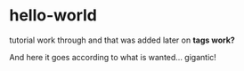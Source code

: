 # hello-world
tutorial work through
and that was added later on
<b> tags work? </b>

And here it goes according to what is wanted... gigantic!
